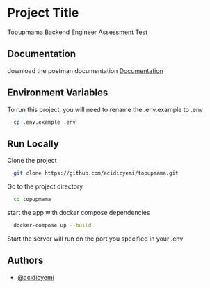 
# Project Title

Topupmama Backend Engineer Assessment Test


## Documentation

download the postman documentation [Documentation](https://documenter.getpostman.com/view/5487875/UVyoVHn1)


## Environment Variables

To run this project, you will need to rename the .env.example to .env

```bash
  cp .env.example .env
```


## Run Locally

Clone the project

```bash
  git clone https://github.com/acidicyemi/topupmama.git
```

Go to the project directory

```bash
  cd topupmama
```

start the app with docker compose dependencies

```bash
  docker-compose up --build
```

Start the server will run on the port you specified in your .env




## Authors

- [@acidicyemi](https://www.github.com/acidicyemi)
